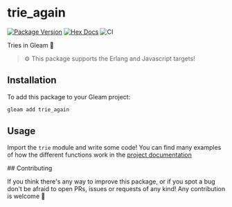 # trie_again

[![Package Version](https://img.shields.io/hexpm/v/prefix_tree)](https://hex.pm/packages/prefix_tree)
[![Hex Docs](https://img.shields.io/badge/hex-docs-ffaff3)](https://hexdocs.pm/prefix_tree/)
![CI](https://github.com/giacomocavalieri/trie_again/workflows/CI/badge.svg?branch=main)

Tries in Gleam 🌳

> ⚙️ This package supports the Erlang and Javascript targets!

## Installation

To add this package to your Gleam project:

```sh
gleam add trie_again
```

## Usage

Import the `trie` module and write some code! You can find many examples of how the different functions work in the [project documentation]()

## Contributing

If you think there's any way to improve this package, or if you spot a bug don't be afraid to open PRs, issues or requests of any kind! Any contribution is welcome 💜
